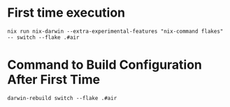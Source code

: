 # First time execution

`nix run nix-darwin --extra-experimental-features "nix-command flakes" -- switch --flake .#air`

# Command to Build Configuration After First Time

`darwin-rebuild switch --flake .#air`
